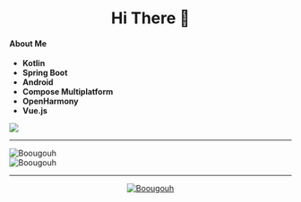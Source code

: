
<h1 align="center">Hi There 👋</h1>

<div align="left">

  #### About Me
  * **Kotlin**
  * **Spring Boot**
  * **Android**
  * **Compose Multiplatform**
  * **OpenHarmony**
  * **Vue.js**

  <img src="https://lanyard.cnrad.dev/api/710659317782806551"/>
</div>

----

<div align="left">
  <img src="https://github-readme-stats.vercel.app/api?username=Boougouh&show_icons=true&locale=en" alt="Boougouh" />
</div>

<div align="left">
  <img src="https://github-readme-stats.vercel.app/api/top-langs?username=Boougouh&show_icons=true&locale=en&layout=compact" alt="Boougouh" />
</div>

----

<div align="center">
  <a href="https://github.com/ryo-ma/github-profile-trophy">
    <img src="https://github-profile-trophy.vercel.app/?username=Boougouh&row=1&column=7" alt="Boougouh" />
  </a>
</div>
